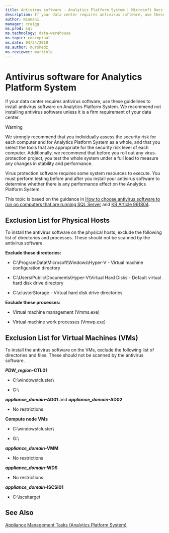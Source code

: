 ```yaml
---
title: Antivirus software - Analytics Platform System | Microsoft Docs
description: If your data center requires antivirus software, use these guidelines to install antivirus software on Analytics Platform System. We recommend not installing antivirus software unless it is a firm requirement of your data center. 
author: mzaman1 
manager: craigg
ms.prod: sql
ms.technology: data-warehouse
ms.topic: conceptual
ms.date: 04/24/2018
ms.author: murshedz
ms.reviewer: martinle
---
```


# Antivirus software for Analytics Platform System
If your data center requires antivirus software, use these guidelines to install antivirus software on Analytics Platform System. We recommend not installing antivirus software unless it is a firm requirement of your data center.  
  
> [!WARNING]  
> We strongly recommend that you individually assess the security risk for each computer and for Analytics Platform System as a whole, and that you select the tools that are appropriate for the security risk level of each computer. Additionally, we recommend that before you roll out any virus-protection project, you test the whole system under a full load to measure any changes in stability and performance.  
>   
> Virus protection software requires some system resources to execute. You must perform testing before and after you install your antivirus software to determine whether there is any performance effect on the Analytics Platform System.  
  
This topic is based on the guidance in [How to choose antivirus software to run on computers that are running SQL Server](https://support.microsoft.com/kb/309422) and [KB Article 961804](https://support.microsoft.com/kb/961804/en-us).  
  
## Exclusion List for Physical Hosts  
To install the antivirus software on the physical hosts, exclude the following list of directories and processes. These should not be scanned by the antivirus software.  
  
**Exclude these directories:**  
  
-   C:\ProgramData\Microsoft\Windows\Hyper-V - Virtual machine configuration directory  
  
-   C:\Users\Public\Documents\Hyper-V\Virtual Hard Disks - Default virtual hard disk drive directory  
  
-   C:\clusterStorage - Virtual hard disk drive directories  
  
**Exclude these processes:**  
  
-   Virtual machine management (Vmms.exe)  
  
-   Virtual machine work processes (Vmwp.exe)  
  
## Exclusion List for Virtual Machines (VMs)  
To install the antivirus software on the VMs, exclude the following list of directories and files. These should not be scanned by the antivirus software.  
  
**_PDW_region_-CTL01**  
  
-   C:\windows\cluster\  
  
-   G:\  
  
**_appliance_domain_-AD01** and **_appliance_domain_-AD02**  
  
-   No restrictions  
  
**Compute node VMs**  
  
-   C:\windows\cluster\  
  
-   G:\  
  
**_appliance_domain_-VMM**  
  
-   No restrictions  
  
**_appliance_domain_-WDS**  
  
-   No restrictions  
  
**_appliance_domain_-ISCSI01**  
  
-   C:\iscsitarget  
  
## See Also  
[Appliance Management Tasks &#40;Analytics Platform System&#41;](appliance-management-tasks.md)  
  
